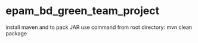 # epam_bd_green_team_project
install maven and to pack JAR use command from root directory: mvn clean package